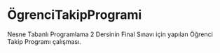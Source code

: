 # ÖgrenciTakipProgrami
 Nesne Tabanlı Programlama 2 Dersinin Final Sınavı için yapılan Öğrenci Takip Programı çalışması.
